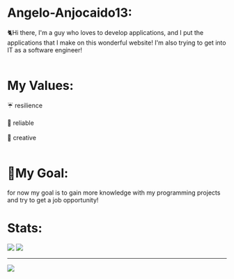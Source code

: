 # Angelo-Anjocaido13:
🐈Hi there, I'm a guy who loves to develop applications, and I put the applications that I make on this wonderful website! I'm also trying to get into IT as a software engineer!<br><br>

# My Values:
☔ resilience<br><br>
🖖 reliable<br><br>
🎨 creative<br><br>

# 🚀My Goal:
for now my goal is to gain more knowledge with my programming projects and try to get a job opportunity!


# Stats:


![](https://github-readme-stats.vercel.app/api/top-langs/?username=Anjocaido13&theme=default_border=true&include_all_commits=false&count_private=false&layout=compact) ![](https://github-readme-stats.vercel.app/api?username=Anjocaido13&theme=default_border=true&include_all_commits=false&count_private=false)<br/>

---
[![](https://visitcount.itsvg.in/api?id=Anjocaido13&icon=7&color=11)](https://visitcount.itsvg.in)


